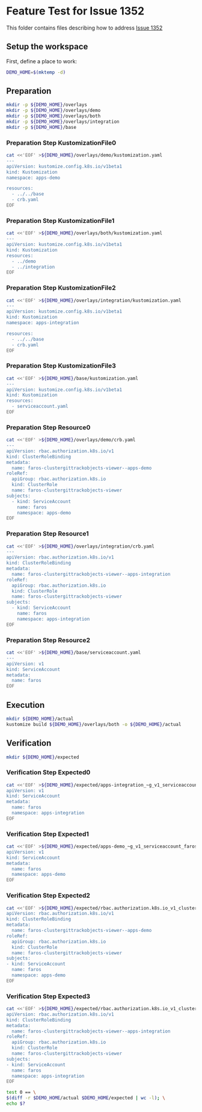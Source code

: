 # Feature Test for Issue 1352


This folder contains files describing how to address [Issue 1352](https://github.com/kubernetes-sigs/kustomize/issues/1352)

## Setup the workspace

First, define a place to work:

<!-- @makeWorkplace @test -->
```bash
DEMO_HOME=$(mktemp -d)
```

## Preparation

<!-- @makeDirectories @test -->
```bash
mkdir -p ${DEMO_HOME}/overlays
mkdir -p ${DEMO_HOME}/overlays/demo
mkdir -p ${DEMO_HOME}/overlays/both
mkdir -p ${DEMO_HOME}/overlays/integration
mkdir -p ${DEMO_HOME}/base
```

### Preparation Step KustomizationFile0

<!-- @createKustomizationFile0 @test -->
```bash
cat <<'EOF' >${DEMO_HOME}/overlays/demo/kustomization.yaml
---
apiVersion: kustomize.config.k8s.io/v1beta1
kind: Kustomization
namespace: apps-demo

resources:
  - ../../base
  - crb.yaml
EOF
```


### Preparation Step KustomizationFile1

<!-- @createKustomizationFile1 @test -->
```bash
cat <<'EOF' >${DEMO_HOME}/overlays/both/kustomization.yaml
---
apiVersion: kustomize.config.k8s.io/v1beta1
kind: Kustomization
resources:
  - ../demo
  - ../integration
EOF
```


### Preparation Step KustomizationFile2

<!-- @createKustomizationFile2 @test -->
```bash
cat <<'EOF' >${DEMO_HOME}/overlays/integration/kustomization.yaml
---
apiVersion: kustomize.config.k8s.io/v1beta1
kind: Kustomization
namespace: apps-integration

resources:
  - ../../base
  - crb.yaml
EOF
```


### Preparation Step KustomizationFile3

<!-- @createKustomizationFile3 @test -->
```bash
cat <<'EOF' >${DEMO_HOME}/base/kustomization.yaml
---
apiVersion: kustomize.config.k8s.io/v1beta1
kind: Kustomization
resources:
  - serviceaccount.yaml
EOF
```


### Preparation Step Resource0

<!-- @createResource0 @test -->
```bash
cat <<'EOF' >${DEMO_HOME}/overlays/demo/crb.yaml
---
apiVersion: rbac.authorization.k8s.io/v1
kind: ClusterRoleBinding
metadata:
  name: faros-clustergittrackobjects-viewer--apps-demo
roleRef:
  apiGroup: rbac.authorization.k8s.io
  kind: ClusterRole
  name: faros-clustergittrackobjects-viewer
subjects:
  - kind: ServiceAccount
    name: faros
    namespace: apps-demo
EOF
```


### Preparation Step Resource1

<!-- @createResource1 @test -->
```bash
cat <<'EOF' >${DEMO_HOME}/overlays/integration/crb.yaml
---
apiVersion: rbac.authorization.k8s.io/v1
kind: ClusterRoleBinding
metadata:
  name: faros-clustergittrackobjects-viewer--apps-integration
roleRef:
  apiGroup: rbac.authorization.k8s.io
  kind: ClusterRole
  name: faros-clustergittrackobjects-viewer
subjects:
  - kind: ServiceAccount
    name: faros
    namespace: apps-integration
EOF
```


### Preparation Step Resource2

<!-- @createResource2 @test -->
```bash
cat <<'EOF' >${DEMO_HOME}/base/serviceaccount.yaml
---
apiVersion: v1
kind: ServiceAccount
metadata:
  name: faros
EOF
```

## Execution

<!-- @build @test -->
```bash
mkdir ${DEMO_HOME}/actual
kustomize build ${DEMO_HOME}/overlays/both -o ${DEMO_HOME}/actual
```

## Verification

<!-- @createExpectedDir @test -->
```bash
mkdir ${DEMO_HOME}/expected
```


### Verification Step Expected0

<!-- @createExpected0 @test -->
```bash
cat <<'EOF' >${DEMO_HOME}/expected/apps-integration_~g_v1_serviceaccount_faros.yaml
apiVersion: v1
kind: ServiceAccount
metadata:
  name: faros
  namespace: apps-integration
EOF
```


### Verification Step Expected1

<!-- @createExpected1 @test -->
```bash
cat <<'EOF' >${DEMO_HOME}/expected/apps-demo_~g_v1_serviceaccount_faros.yaml
apiVersion: v1
kind: ServiceAccount
metadata:
  name: faros
  namespace: apps-demo
EOF
```


### Verification Step Expected2

<!-- @createExpected2 @test -->
```bash
cat <<'EOF' >${DEMO_HOME}/expected/rbac.authorization.k8s.io_v1_clusterrolebinding_faros-clustergittrackobjects-viewer--apps-demo.yaml
apiVersion: rbac.authorization.k8s.io/v1
kind: ClusterRoleBinding
metadata:
  name: faros-clustergittrackobjects-viewer--apps-demo
roleRef:
  apiGroup: rbac.authorization.k8s.io
  kind: ClusterRole
  name: faros-clustergittrackobjects-viewer
subjects:
- kind: ServiceAccount
  name: faros
  namespace: apps-demo
EOF
```


### Verification Step Expected3

<!-- @createExpected3 @test -->
```bash
cat <<'EOF' >${DEMO_HOME}/expected/rbac.authorization.k8s.io_v1_clusterrolebinding_faros-clustergittrackobjects-viewer--apps-integration.yaml
apiVersion: rbac.authorization.k8s.io/v1
kind: ClusterRoleBinding
metadata:
  name: faros-clustergittrackobjects-viewer--apps-integration
roleRef:
  apiGroup: rbac.authorization.k8s.io
  kind: ClusterRole
  name: faros-clustergittrackobjects-viewer
subjects:
- kind: ServiceAccount
  name: faros
  namespace: apps-integration
EOF
```


<!-- @compareActualToExpected @test -->
```bash
test 0 == \
$(diff -r $DEMO_HOME/actual $DEMO_HOME/expected | wc -l); \
echo $?
```


